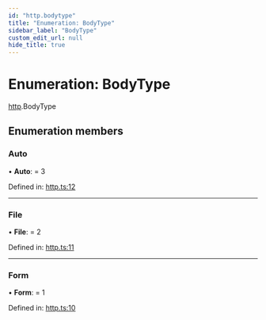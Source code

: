 ```yaml
---
id: "http.bodytype"
title: "Enumeration: BodyType"
sidebar_label: "BodyType"
custom_edit_url: null
hide_title: true
---
```


# Enumeration: BodyType

[http](../modules/http.md).BodyType

## Enumeration members

### Auto

• **Auto**: = 3

Defined in: [http.ts:12](https://github.com/tauri-apps/tauri/blob/237b49b/cli/tauri.js/api-src/http.ts#L12)

___

### File

• **File**: = 2

Defined in: [http.ts:11](https://github.com/tauri-apps/tauri/blob/237b49b/cli/tauri.js/api-src/http.ts#L11)

___

### Form

• **Form**: = 1

Defined in: [http.ts:10](https://github.com/tauri-apps/tauri/blob/237b49b/cli/tauri.js/api-src/http.ts#L10)
